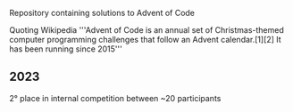 Repository containing solutions to Advent of Code

Quoting Wikipedia
'''Advent of Code is an annual set of Christmas-themed computer programming challenges 
that follow an Advent calendar.[1][2] It has been running since 2015'''

## 2023
2° place in internal competition between ~20 participants
